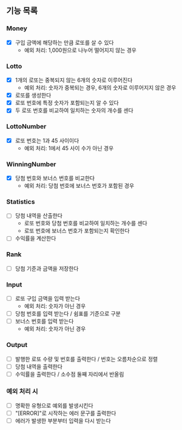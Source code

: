 ## 기능 목록

### Money
- [x] 구입 금액에 해당하는 만큼 로또를 살 수 있다
  - 예외 처리: 1,000원으로 나누어 떨어지지 않는 경우

### Lotto
- [x] 1개의 로또는 중복되지 않는 6개의 숫자로 이루어진다
  - 예외 처리: 숫자가 중복되는 경우, 6개의 숫자로 이루어지지 않은 경우
- [x] 로또를 생성한다
- [x] 로또 번호에 특정 숫자가 포함되는지 알 수 있다
- [x] 두 로또 번호를 비교하여 일치하는 숫자의 개수를 센다

### LottoNumber
- [x] 로또 번호는 1과 45 사이이다
  - 예외 처리: 1에서 45 사이 수가 아닌 경우

### WinningNumber
- [x] 당첨 번호와 보너스 번호를 비교한다
  - 예외 처리: 당첨 번호에 보너스 번호가 포함된 경우

### Statistics
- [ ] 당첨 내역을 산출한다
  - 로또 번호와 당첨 번호를 비교하여 일치하는 개수를 센다
  - 로또 번호에 보너스 번호가 포함되는지 확인한다
- [ ] 수익률을 계산한다

### Rank
- [ ] 당첨 기준과 금액을 저장한다

### Input
- [ ] 로또 구입 금액을 입력 받는다
  - 예외 처리: 숫자가 아닌 경우
- [ ] 당첨 번호를 입력 받는다 / 쉼표를 기준으로 구분
- [ ] 보너스 번호를 입력 받는다
  - 예외 처리: 숫자가 아닌 경우

### Output
- [ ] 발행한 로또 수량 및 번호를 출력한다 / 번호는 오름차순으로 정렬
- [ ] 당첨 내역을 출력한다
- [ ] 수익률을 출력한다 / 소수점 둘째 자리에서 반올림

### 예외 처리 시
- [ ] 명확한 유형으로 예외를 발생시킨다
- [ ] "[ERROR]"로 시작하는 에러 문구를 출력한다
- [ ] 에러가 발생한 부분부터 입력을 다시 받는다
